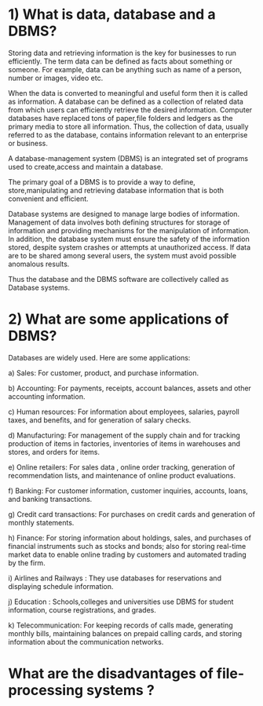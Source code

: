 
# 1) What is data, database and a DBMS?

Storing data and retrieving information is the key for businesses to run efficiently. The term data can be defined as 
facts about something or someone. 
For example, data can be anything such as name of a person, number or images, video etc. 

When the data is converted to meaningful and useful form then it is called as information. 
A database can be defined as a collection of related data from which users can efficiently retrieve the desired information.
Computer databases have replaced tons of paper,file folders and ledgers as the primary media to store all information.
Thus, the collection of data, usually referred to as the database, contains information relevant to an enterprise or business.

A database-management system (DBMS) is an integrated set of programs used to create,access and maintain a database.

The primary goal of a DBMS is to provide a way to define, store,manipulating and retrieving database information that is
both convenient and efficient.

Database systems are designed to manage large bodies of information. Management of data involves both
defining structures for storage of information and providing mechanisms for the manipulation of information.
In addition, the database system must ensure the safety of the information stored, despite system
crashes or attempts at unauthorized access. If data are to be shared among several
users, the system must avoid possible anomalous results.

Thus the database and the DBMS software are collectively called as Database systems.

# 2) What are some applications of DBMS?

Databases are widely used. Here are some applications:

a) Sales: For customer, product, and purchase information.

b) Accounting: For payments, receipts, account balances, assets and other accounting information.

c) Human resources: For information about employees, salaries, payroll taxes, and benefits, and for generation of salary checks.

d) Manufacturing: For management of the supply chain and for tracking production of items in factories,
inventories of items in warehouses and stores, and orders for items.

e) Online retailers: For sales data , online order tracking, generation of recommendation lists,
and maintenance of online product evaluations.
 
f) Banking: For customer information, customer inquiries, accounts, loans, and banking transactions.

g) Credit card transactions: For purchases on credit cards and generation of monthly statements.

h) Finance: For storing information about holdings, sales, and purchases of financial instruments such as stocks
and bonds; also for storing real-time market data to enable online trading by customers and automated trading
by the firm.

i) Airlines and Railways : They use databases for reservations and displaying schedule information.

j) Education : Schools,colleges and universities use DBMS for student information, course registrations, and grades.

k) Telecommunication: For keeping records of calls made, generating monthly bills, maintaining balances
on prepaid calling cards, and storing information about the communication networks.


# What are the disadvantages of file-processing systems ?


